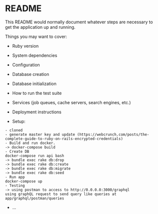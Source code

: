 # README

This README would normally document whatever steps are necessary to get the
application up and running.

Things you may want to cover:

* Ruby version

* System dependencies

* Configuration

* Database creation

* Database initialization

* How to run the test suite

* Services (job queues, cache servers, search engines, etc.)

* Deployment instructions
* Setup:
```
- cloned
- generate master key and update (https://webcrunch.com/posts/the-complete-guide-to-ruby-on-rails-encrypted-credentials)
- Build and run docker.
-> docker-compose build
- Create DB
docker-compose run api bash
-> bundle exec rake db:drop
-> bundle exec rake db:create
-> bundle exec rake db:migrate
-> bundle exec rake db:seed
- Run app
docker-compose up
- Testing
-> using postman to access to http://0.0.0.0:3000/graphql
using graphQL request to send query like queries at app/graphql/postman/queries
```
* ...
